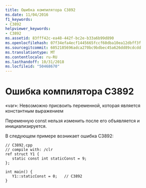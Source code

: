 ```yaml
---
title: Ошибка компилятора C3892
ms.date: 11/04/2016
f1_keywords:
- C3892
helpviewer_keywords:
- C3892
ms.assetid: 83fff42c-ea48-442f-bc2e-b33a6b99d890
ms.openlocfilehash: 07f34efa4ecf1445665fccf60dba10ea12dbff3f
ms.sourcegitcommit: 6052185696adca270bc9bdbec45a626dd89cdcdd
ms.translationtype: MT
ms.contentlocale: ru-RU
ms.lasthandoff: 10/31/2018
ms.locfileid: "50468670"
---
```

# <a name="compiler-error-c3892"></a>Ошибка компилятора C3892

«var»: Невозможно присвоить переменной, которая является константным выражением

Переменную const нельзя изменить после его объявляется и инициализируется.

В следующем примере возникает ошибка C3892:

```
// C3892.cpp
// compile with: /clr
ref struct Y1 {
   static const int staticConst = 9;
};

int main() {
   Y1::staticConst = 0;   // C3892
}
```